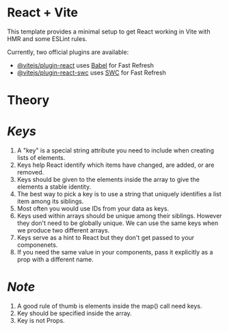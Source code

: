 # React + Vite

This template provides a minimal setup to get React working in Vite with HMR and some ESLint rules.

Currently, two official plugins are available:

- [@vitejs/plugin-react](https://github.com/vitejs/vite-plugin-react/blob/main/packages/plugin-react/README.md) uses [Babel](https://babeljs.io/) for Fast Refresh
- [@vitejs/plugin-react-swc](https://github.com/vitejs/vite-plugin-react-swc) uses [SWC](https://swc.rs/) for Fast Refresh


# Theory 

# _Keys_

1. A "key" is a special string attribute you need to include when creating lists of elements.
2. Keys help React identify which items have changed, are added, or are removed.
3. Keys should be given to the elements inside the array to give the elements a stable identity.
4. The best way to pick a key is to use a string that uniquely identifies a list item among its siblings.
5. Most often you would use IDs from your data as keys.
6. Keys used within arrays should be unique among their siblings. However they don't need to be globally unique. We can use the same keys when we produce two different arrays.
7. Keys serve as a hint to React but they don't get passed to your componenets.
8. If you need the same value in your components, pass it explicitly as a prop with a different name.

# _Note_

1. A good rule of thumb is elements inside the map() call need keys.
2. Key should be specified inside the array.
3. Key is not Props.
